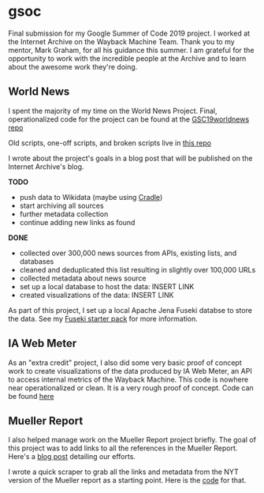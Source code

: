 # gsoc

Final submission for my Google Summer of Code 2019 project. I worked at the Internet Archive on the Wayback Machine Team. Thank you to my mentor, Mark Graham, for all his guidance this summer. I am grateful for the opportunity to work with the incredible people at the Archive and to learn about the awesome work they're doing. 

## World News

I spent the majority of my time on the World News Project. Final, operationalized code for the project can be found at the [GSC19worldnews repo](https://github.com/lsingh123/GSC2019worldnewsproject)

Old scripts, one-off scripts, and broken scripts live in [this repo](https://github.com/lsingh123/internet_archive_old)

I wrote about the project's goals in a blog post that will be published on the Internet Archive's blog. 

**TODO**

- push data to Wikidata (maybe using [Cradle](https://tools.wmflabs.org/wikidata-todo/cradle/#/))
- start archiving all sources 
- further metadata collection
- continue adding new links as found

**DONE**

- collected over 300,000 news sources from APIs, existing lists, and databases
- cleaned and deduplicated this list resulting in slightly over 100,000 URLs
- collected metadata about news source
- set up a local database to host the data: INSERT LINK
- created visualizations of the data: INSERT LINK

As part of this project, I set up a local Apache Jena Fuseki databse to store the data. See my [Fuseki starter pack](https://lsingh123.github.io/gsoc19/fuseki) for more information.

## IA Web Meter

As an "extra credit" project, I also did some very basic proof of concept work to create visualizations of the data produced by IA Web Meter, an API to access internal metrics of the Wayback Machine. This code is nowhere near operationalized or clean. It is a very rough proof of concept. Code can be found [here](https://github.com/lsingh123/ia_webmeter_viz)

## Mueller Report

I also helped manage work on the Mueller Report project briefly. The goal of this project was to add links to all the references in the Mueller Report. Here's a [blog post](https://blog.archive.org/2019/07/19/the-mueller-report-now-with-linked-footnotes-and-accessible/) detailing our efforts. 

I wrote a quick scraper to grab all the links and metadata from the NYT version of the Mueller report as a starting point. Here is the [code](https://github.com/lsingh123/mueller_report) for that.

